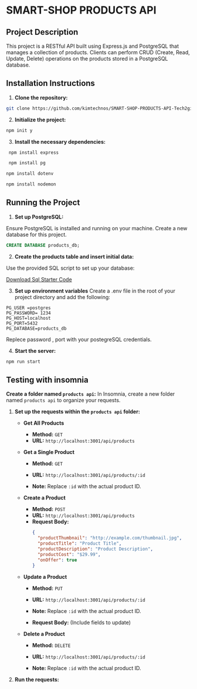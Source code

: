 # SMART-SHOP PRODUCTS API

## Project Description

This project is a RESTful API built using Express.js and PostgreSQL that manages a collection of products. Clients can perform CRUD (Create, Read, Update, Delete) operations on the products stored in a PostgreSQL database.

## Installation Instructions

1. **Clone the repository:**

```bash
git clone https://github.com/kimtechnos/SMART-SHOP-PRODUCTS-API-Tech2give.

```

2. **Initialize the project:**

```bash
npm init y

```

3. **Install the necessary dependencies:**

```bash
 npm install express
```

```bash
 npm install pg

```

```bash
npm install dotenv

npm install nodemon
```

## Running the Project

1. **Set up PostgreSQL:**

Ensure PostgreSQL is installed and running on your machine. Create a new database for this project.

```sql
CREATE DATABASE products_db;
```

2. **Create the products table and insert initial data:**

Use the provided SQL script to set up your database:

[ Download Sql Starter Code](https://drive.google.com/uc?export=download&id=1fhX2Zanflj5XA4-VWMsq_BrkzZKCAyiL)

3. **Set up environment variables**
   Create a .env file in the root of your project directory and add the following:

```
PG_USER =postgres
PG_PASSWORD= 1234
PG_HOST=localhost
PG_PORT=5432
PG_DATABASE=products_db
```

Replece password , port with your postegreSQL credentials.

4. **Start the server:**

```bash
npm run start
```

## Testing with insomnia

**Create a folder named `products api`:**
In Insomnia, create a new folder named `products api` to organize your requests.

1. **Set up the requests within the `products api` folder:**

   - **Get All Products**

     - **Method:** `GET`
     - **URL:** `http://localhost:3001/api/products`

   - **Get a Single Product**

     - **Method:** `GET`
     - **URL:** `http://localhost:3001/api/products/:id`

     - **Note:** Replace `:id` with the actual product ID.

   - **Create a Product**

     - **Method:** `POST`
     - **URL:** `http://localhost:3001/api/products`
     - **Request Body:**
       ```json
       {
         "productThumbnail": "http://example.com/thumbnail.jpg",
         "productTitle": "Product Title",
         "productDescription": "Product Description",
         "productCost": "$29.99",
         "onOffer": true
       }
       ```

   - **Update a Product**

     - **Method:** `PUT`
     - **URL:** `http://localhost:3001/api/products/:id`

     - **Note:** Replace `:id` with the actual product ID.
     - **Request Body:** (Include fields to update)

   - **Delete a Product**

     - **Method:** `DELETE`
     - **URL:** `http://localhost:3001/api/products/:id`

     - **Note:** Replace `:id` with the actual product ID.

2. **Run the requests:**
